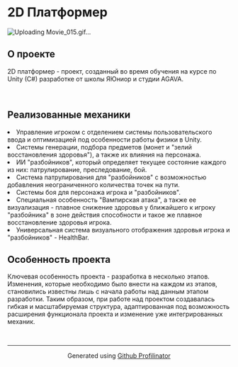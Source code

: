 # 2D Платформер  
  

![Uploading Movie_015.gif…]()
  

## О проекте  
  

2D платформер - проект, созданный во время обучения на курсе по Unity (C#) разработке от школы ЯЮниор и студии AGAVA.  
  

<br/>  

## Реализованные механики  
  

<li>Управление игроком с отделением системы пользовательского ввода и оптимизацией под особенности работы физики в Unity.
<li>Системы генерации, подбора предметов (монет и "зелий восстановления здоровья"), а также их влияния на персонажа.
<li>ИИ "разбойников", который определяет текущее состояние каждого из них: патрулирование, преследование, бой.
<li>Система патрулирования для "разбойников" с возможностью добавления неограниченного количества точек на пути.
<li>Системы боя для персонажа игрока и "разбойников".
<li>Специальная особенность "Вампирская атака", а также ее визуализация - плавное снижение здоровья у ближайшего к игроку "разбойника" в зоне действия способности и такое же плавное восстановление здоровья игрока.
<li>Универсальная система визуального отображения здоровья игрока и "разбойников" - HealthBar.  
  

## Особенность проекта  
  

Ключевая особенность проекта - разработка в несколько этапов.  Изменения, которые необходимо было внести на каждом из этапов, становились известны лишь с начала работы над данным этапом разработки. Таким образом, при работе над проектом создавалась гибкая и масштабируемая структура, адаптированная под возможность расширения функционала проекта и изменение уже интегрированных механик.   

<br />

----
<div align="center">Generated using <a href="https://profilinator.rishav.dev/" target="_blank">Github Profilinator</a></div>
